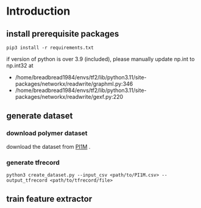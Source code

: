 # Introduction

## install prerequisite packages

```shell
pip3 install -r requirements.txt
```

if version of python is over 3.9 (included), please manually update np.int to np.int32 at

- /home/breadbread1984/envs/tf2/lib/python3.11/site-packages/networkx/readwrite/graphml.py:346
- /home/breadbread1984/envs/tf2/lib/python3.11/site-packages/networkx/readwrite/gexf.py:220

## generate dataset

### download polymer dataset

download the dataset from [PI1M](https://github.com/RUIMINMA1996/PI1M/tree/master) .

### generate tfrecord

```shell
python3 create_dataset.py --input_csv <path/to/PI1M.csv> --output_tfrecord <path/to/tfrecord/file>
```

## train feature extractor
